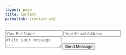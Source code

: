 ```yaml
---
layout: page
title: Contact
permalink: /contact.md/
---
```

<div class="form">
<!-- #1 -->
<form action="https://getsimpleform.com/messages?form_api_token=e45e66ad36d76ae03685b4f6a2ed0749" method="post">
  <!-- the redirect_to is optional, the form will redirect to the referrer on submission -->
  <!-- #2 -->
  <input type='hidden' name='redirect_to' value='http://ednahayes.github.io/thank-you' />
  <input type='text' name='name' placeholder='Your Full Name' />
  <input type='email' name='email' placeholder='Your E-mail Address' />
  <textarea name='message' placeholder='Write your message ...'></textarea>
  <input type='submit' value='Send Message' />
</form>
</div>
